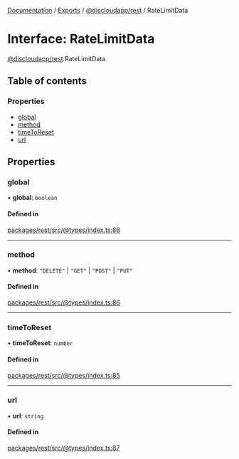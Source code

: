 [Documentation](../README.md) / [Exports](../modules.md) / [@discloudapp/rest](../modules/discloudapp_rest.md) / RateLimitData

# Interface: RateLimitData

[@discloudapp/rest](../modules/discloudapp_rest.md).RateLimitData

## Table of contents

### Properties

- [global](discloudapp_rest.RateLimitData.md#global)
- [method](discloudapp_rest.RateLimitData.md#method)
- [timeToReset](discloudapp_rest.RateLimitData.md#timetoreset)
- [url](discloudapp_rest.RateLimitData.md#url)

## Properties

### global

• **global**: `boolean`

#### Defined in

[packages/rest/src/@types/index.ts:88](https://github.com/discloud/discloud.app/blob/4f75b2e/packages/rest/src/@types/index.ts#L88)

___

### method

• **method**: ``"DELETE"`` \| ``"GET"`` \| ``"POST"`` \| ``"PUT"``

#### Defined in

[packages/rest/src/@types/index.ts:86](https://github.com/discloud/discloud.app/blob/4f75b2e/packages/rest/src/@types/index.ts#L86)

___

### timeToReset

• **timeToReset**: `number`

#### Defined in

[packages/rest/src/@types/index.ts:85](https://github.com/discloud/discloud.app/blob/4f75b2e/packages/rest/src/@types/index.ts#L85)

___

### url

• **url**: `string`

#### Defined in

[packages/rest/src/@types/index.ts:87](https://github.com/discloud/discloud.app/blob/4f75b2e/packages/rest/src/@types/index.ts#L87)

